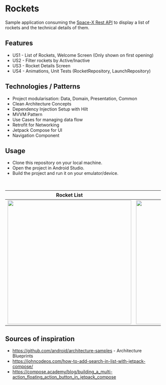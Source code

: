 # Rockets
Sample application consuming the [Space-X Rest API](https://github.com/r-spacex/SpaceX-API) to display a list of rockets and the technical details of them.

## Features
- US1 - List of Rockets, Welcome Screen (Only shown on first opening)
- US2 - Filter rockets by Active/Inactive
- US3 - Rocket Details Screen 
- US4 - Animations, Unit Tests (RocketRepository, LaunchRepository)


## Technologies / Patterns
- Project modularisation: Data, Domain, Presentation, Common
- Clean Architecture Concepts
- Dependency Injection Setup with Hilt
- MVVM Pattern
- Use Cases for managing data flow
- Retrofit for Networking
- Jetpack Compose for UI 
- Navigation Component 

## Usage
- Clone this repository on your local machine. 
- Open the project in Android Studio. 
- Build the project and run it on your emulator/device.


&nbsp;

Rocket List            |  Rocket Details
:-------------------------:|:-------------------------:
 <img src="https://user-images.githubusercontent.com/5732276/180953910-7d249f10-d88d-4d03-8d36-9bfe1e001e9e.png" width="400"> |  <img src="https://user-images.githubusercontent.com/5732276/180953934-b4081255-4227-4783-9465-c06006b78d30.png" width="400">



## Sources of inspiration

- https://github.com/android/architecture-samples - Architecture Blueprints
- https://johncodeos.com/how-to-add-search-in-list-with-jetpack-compose/
- https://compose.academy/blog/building_a_multi-action_floating_action_button_in_jetpack_compose
